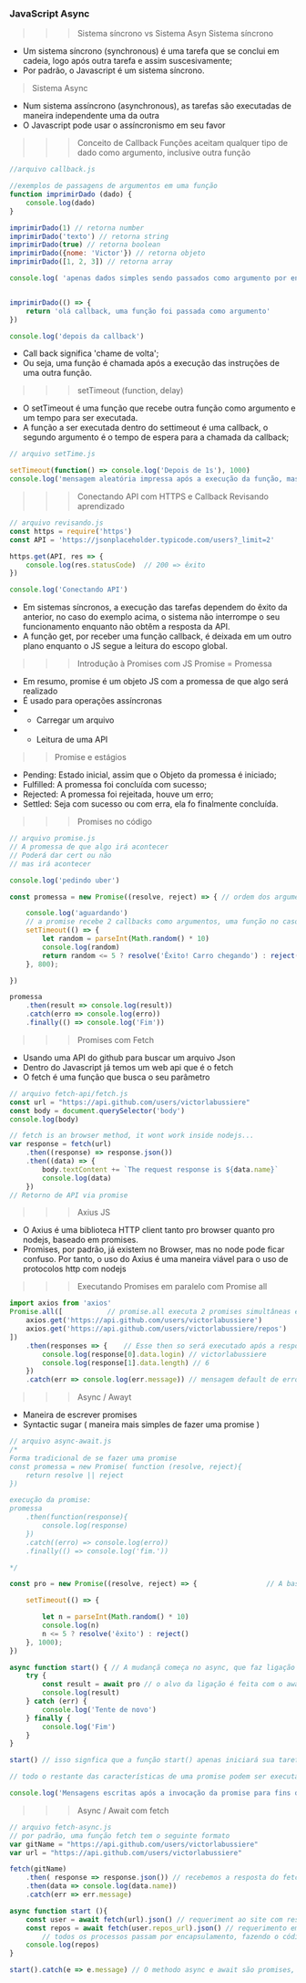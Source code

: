 ### JavaScript Async
>>> Sistema síncrono vs Sistema Asyn
> Sistema síncrono
- Um sistema síncrono (synchronous) é uma tarefa que se conclui em cadeia, logo após outra tarefa e assim suscesivamente;
- Por padrão, o Javascript é um sistema síncrono.

> Sistema Async
- Num sistema assíncrono (asynchronous), as tarefas são executadas de maneira independente uma da outra
- O Javascript pode usar o assíncronismo em seu favor

>>> Conceito de Callback
> Funções aceitam qualquer tipo de dado como argumento, inclusive outra função

```js
//arquivo callback.js

//exemplos de passagens de argumentos em uma função
function imprimirDado (dado) {
    console.log(dado)
}

imprimirDado(1) // retorna number 
imprimirDado('texto') // retorna string 
imprimirDado(true) // retorna boolean 
imprimirDado({nome: 'Victor'}) // retorna objeto 
imprimirDado([1, 2, 3]) // retorna array 

console.log( 'apenas dados simples sendo passados como argumento por enquanto')


imprimirDado(() => {
    return 'olá callback, uma função foi passada como argumento'
})

console.log('depois da callback')

```

- Call back significa 'chame de volta';
- Ou seja, uma função é chamada após a execução das instruções de uma outra função.

>>> setTimeout (function, delay)
- O setTimeout é uma função que recebe outra função como argumento e um tempo para ser executada.
- A função a ser executada dentro do settimeout é uma callback, o segundo argumento é o tempo de espera para a chamada da callback;

```js
// arquivo setTime.js

setTimeout(function() => console.log('Depois de 1s'), 1000)
console.log('mensagem aleatória impressa após a execução da função, mas não antes do delay estipulado')

```

>>> Conectando API com HTTPS e Callback
> Revisando aprendizado
```js
// arquivo revisando.js
const https = require('https')
const API = 'https://jsonplaceholder.typicode.com/users?_limit=2'

https.get(API, res => {
    console.log(res.statusCode)  // 200 => êxito
})

console.log('Conectando API')

```

- Em sistemas síncronos, a execução das tarefas dependem do êxito da anterior, no caso do exemplo acima, o sistema não interrompe o seu funcionamento enquanto não obtêm a resposta da API.
- A função get, por receber uma função callback, é deixada em um outro plano enquanto o JS segue a leitura do escopo global.

>>> Introdução à Promises com JS
>> Promise = Promessa
- Em resumo, promise é um objeto JS com a promessa de que algo será realizado
- É usado para operações assíncronas
- - Carregar um arquivo
- - Leitura de uma API

>> Promise e estágios
- Pending: Estado inicial, assim que o Objeto da promessa é iniciado;
- Fulfilled: A promessa foi concluída com sucesso;
- Rejected: A promessa foi rejeitada, houve um erro;
- Settled: Seja com sucesso ou com erra, ela fo finalmente concluída.

>>> Promises no código
```js
// arquivo promise.js
// A promessa de que algo irá acontecer
// Poderá dar cert ou não
// mas irá acontecer

console.log('pedindo uber')

const promessa = new Promise((resolve, reject) => { // ordem dos argumentos na sintaxe da promise

    console.log('aguardando')
    // a promise recebe 2 callbacks como argumentos, uma função no caso de êxito ou outra no caso de erro
    setTimeout(() => {
        let random = parseInt(Math.random() * 10)
        console.log(random)
        return random <= 5 ? resolve('Êxito! Carro chegando') : reject('Erro! Motorista cancelou')
    }, 800);

})

promessa
    .then(result => console.log(result))
    .catch(erro => console.log(erro))
    .finally(() => console.log('Fim'))

```

>>> Promises com Fetch

- Usando uma API do github para buscar um arquivo Json
- Dentro do Javascript já temos um web api que é o fetch
- O fetch é uma função que busca o seu parâmetro

```js
// arquivo fetch-api/fetch.js
const url = "https://api.github.com/users/victorlabussiere"
const body = document.querySelector('body')
console.log(body)

// fetch is an browser method, it wont work inside nodejs...
var response = fetch(url)
    .then((response) => response.json())
    .then((data) => {
        body.textContent += `The request response is ${data.name}`
        console.log(data)
    })
// Retorno de API via promise
```

>>> Axius JS
- O Axius é uma biblioteca HTTP client tanto pro browser quanto pro nodejs, baseado em promises.
- Promises, por padrão, já existem no Browser, mas no node pode ficar confuso. Por tanto, o uso do Axius é uma maneira viável para o uso de protocolos http com nodejs

>>> Executando Promises em paralelo com Promise all
```js
import axios from 'axios'
Promise.all([           // promise.all executa 2 promises simultâneas em formato de array.
    axios.get('https://api.github.com/users/victorlabussiere')
    axios.get('https://api.github.com/users/victorlabussiere/repos')
])
    .then(responses => {    // Esse then so será executado após a resposta de todos as promises
        console.log(response[0].data.login) // victorlabussiere
        console.log(response[1].data.length) // 6
    })
    .catch(err => console.log(err.message)) // mensagem default de erro
```

>>> Async / Awayt

- Maneira de escrever promises
- Syntactic sugar ( maneira mais simples de fazer uma promise )

```js
// arquivo async-await.js
/*
Forma tradicional de se fazer uma promise
const promessa = new Promise( function (resolve, reject){
    return resolve || reject
})

execução da promise:
promessa
    .then(function(response){
        console.log(response)
    })
    .catch((erro) => console.log(erro))
    .finally(() => console.log('fim.'))

*/

const pro = new Promise((resolve, reject) => {                 // A base da promise se mantém

    setTimeout(() => {

        let n = parseInt(Math.random() * 10)
        console.log(n)
        n <= 5 ? resolve('êxito') : reject()
    }, 1000);
})

async function start() { // A mudançã começa no async, que faz ligação com alguma outra função
    try {
        const result = await pro // o alvo da ligação é feita com o await
        console.log(result)
    } catch (err) {
        console.log('Tente de novo')
    } finally {
        console.log('Fim')
    }
}

start() // isso signfica que a função start() apenas iniciará sua tarefa após a conclusão da função linkada, neste caso, a função pro, que é a função promise.

// todo o restante das características de uma promise podem ser executadas através do try / catch

console.log('Mensagens escritas após a invocação da promise para fins de comparação')
```

>>> Async / Await com fetch

```js
// arquivo fetch-async.js
// por padrão, uma função fetch tem o seguinte formato
var gitName = "https://api.github.com/users/victorlabussiere"
var url = "https://api.github.com/users/victorlabussiere"

fetch(gitName)
    .then( response => response.json()) // recebemos a resposta do fetch e aplicamos json()
    .then(data => console.log(data.name))
    .catch(err => err.message)

async function start (){
    const user = await fetch(url).json() // requeriment ao site com resposta traduzida pelo json()
    const repos = await fetch(user.repos_url).json() // requerimento em cima da primeria resposta ja traduzida pelo json
        // todos os processos passam por encapsulamento, fazendo o código ter um formato mais "síncrono".
    console.log(repos) 
}

start().catch(e => e.message) // O methodo async e await são promises, portanto, é possível encadear outros métodos de pormises como o catch e novos fetchs durante a execução da função.
```